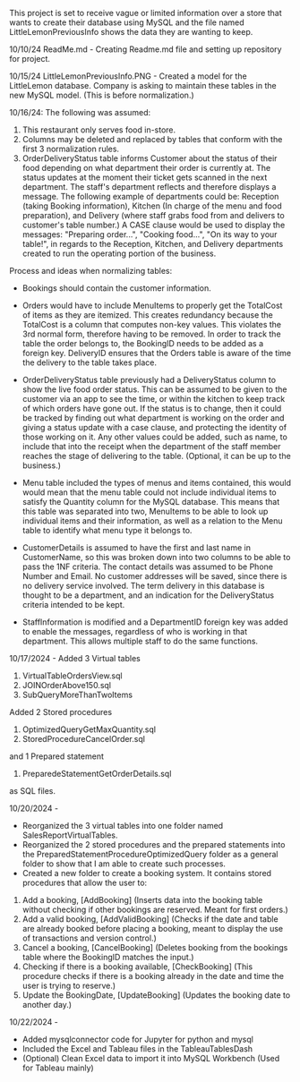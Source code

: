 This project is set to receive vague or limited information over a store that wants to create their database using MySQL and the file named LittleLemonPreviousInfo shows the data they are wanting to keep.

10/10/24 ReadMe.md - Creating Readme.md file and setting up repository for project.

10/15/24 LittleLemonPreviousInfo.PNG - Created a model for the LittleLemon database. Company is asking to maintain these tables in the new MySQL model. (This is before normalization.)

10/16/24:
The following was assumed:
1. This restaurant only serves food in-store. 
2. Columns may be deleted and replaced by tables that conform with the first 3 normalization rules.
3. OrderDeliveryStatus table informs Customer about the status of their food depending on what department their order is currently at. The status updates at the moment their ticket gets scanned in the next department. The staff's department reflects and therefore displays a message. The following example of departments could be: Reception (taking Booking information), Kitchen (In charge of the menu and food preparation), and Delivery (where staff grabs food from and delivers to customer's table number.) A CASE clause would be used to display the messages: "Preparing order...", "Cooking food...", "On its way to your table!", in regards to the Reception, Kitchen, and Delivery departments created to run the operating portion of the business.  

Process and ideas when normalizing tables:
- Bookings should contain the customer information.

- Orders would have to include MenuItems to properly get the TotalCost of items as they are itemized. This creates redundancy because the TotalCost is a column that computes non-key values. This violates the 3rd normal form, therefore having to be removed. In order to track the table the order belongs to, the BookingID needs to be added as a foreign key. DeliveryID ensures that the Orders table is aware of the time the delivery to the table takes place. 

- OrderDeliveryStatus table previously had a DeliveryStatus column to show the live food order status. This can be assumed to be given to the customer via an app to see the time, or within the kitchen to keep track of which orders have gone out. If the status is to change, then it could be tracked by finding out what department is working on the order and giving a status update with a case clause, and protecting the identity of those working on it. Any other values could be added, such as name, to include that into the receipt when the department of the staff member reaches the stage of delivering to the table. (Optional, it can be up to the business.)

- Menu table included the types of menus and items contained, this would would mean that the menu table could not include individual items to satisfy the Quantity column for the MySQL database. This means that this table was separated into two, MenuItems to be able to look up individual items and their information, as well as a relation to the Menu table to identify what menu type it belongs to.

- CustomerDetails is assumed to have the first and last name in CustomerName, so this was broken down into two columns to be able to pass the 1NF criteria. The contact details was assumed to be Phone Number and Email. No customer addresses will be saved, since there is no delivery service involved. The term delivery in this database is thought to be a department, and an indication for the DeliveryStatus criteria intended to be kept.

- StaffInformation is modified and a DepartmentID foreign key was added to enable the messages, regardless of who is working in that department. This allows multiple staff to do the same functions.

10/17/2024 - 
Added 3 Virtual tables
1. VirtualTableOrdersView.sql
2. JOINOrderAbove150.sql
3. SubQueryMoreThanTwoItems

Added 2 Stored procedures
1. OptimizedQueryGetMaxQuantity.sql
2. StoredProcedureCancelOrder.sql

and 1 Prepared statement
1. PreparedeStatementGetOrderDetails.sql 

as SQL files.

10/20/2024 -
- Reorganized the 3 virtual tables into one folder named SalesReportVirtualTables.
- Reorganized the 2 stored procedures and the prepared statements into the PreparedStatementProcedureOptimizedQuery folder as a general folder to show that I am able to create such processes.
- Created a new folder to create a booking system. It contains stored procedures that allow the user to: 
1. Add a booking, [AddBooking] (Inserts data into the booking table without checking if other bookings are reserved. Meant for first orders.)
2. Add a valid booking, [AddValidBooking] (Checks if the date and table are already booked before placing a booking, meant to display the use of transactions and version control.) 
3. Cancel a booking, [CancelBooking] (Deletes booking from the bookings table where the BookingID matches the input.)
4. Checking if there is a booking available, [CheckBooking] (This procedure checks if there is a booking already in the date and time the user is trying to reserve.)
5. Update the BookingDate, [UpdateBooking] (Updates the booking date to another day.)

10/22/2024 -
- Added mysqlconnector code for Jupyter for python and mysql
- Included the Excel and Tableau files in the TableauTablesDash
- (Optional) Clean Excel data to import it into MySQL Workbench (Used for Tableau mainly)
